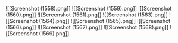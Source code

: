 ![[Screenshot (1558).png]]
![[Screenshot (1559).png]]
![[Screenshot (1560).png]]
![[Screenshot (1561).png]]
![[Screenshot (1563).png]]
![[Screenshot (1564).png]]
![[Screenshot (1565).png]]
![[Screenshot (1566).png]]
![[Screenshot (1567).png]]
![[Screenshot (1568).png]]
![[Screenshot (1569).png]]
